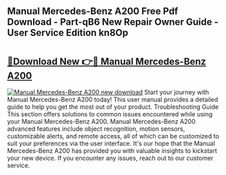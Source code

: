 ## Manual Mercedes-Benz A200 Free Pdf Download - Part-qB6 New Repair Owner Guide - User Service Edition kn8Op

# <h2><a href="http://cf12717.oget.top/?id=Manual+Mercedes-Benz+A200">🔗Download New 👉🔴 Manual Mercedes-Benz A200</a></h2>

[![Manual Mercedes-Benz A200 new download](https://i.imgur.com/5g1atiW.png)](http://cf12717.oget.top/?id=Manual+Mercedes-Benz+A200)
Start your journey with Manual Mercedes-Benz A200 today! This user manual provides a detailed guide to help you get the most out of your product. Troubleshooting Guide This section offers solutions to common issues encountered while using your Manual Mercedes-Benz A200. Manual Mercedes-Benz A200 advanced features include object recognition, motion sensors, customizable alerts, and remote access, all of which can be customized to suit your preferences via the user interface. It's our hope that the Manual Mercedes-Benz A200 has provided you with valuable insights to kickstart your new device. If you encounter any issues, reach out to our customer service.

